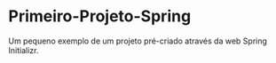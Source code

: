 # Primeiro-Projeto-Spring
Um pequeno exemplo de um projeto pré-criado através da web Spring Initializr.
